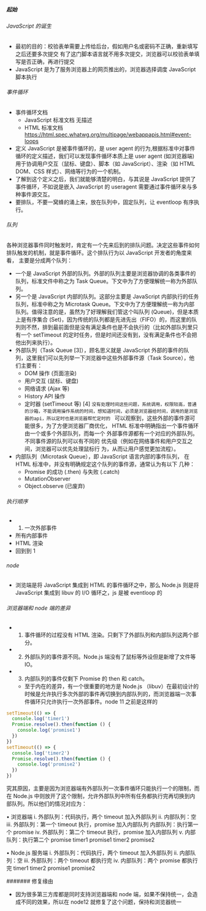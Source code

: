 ##### 起始

###### JavaScript 的诞生

- 最初的目的：校验表单需要上传给后台，假如用户名或密码不正确，重新填写之后还要多次提交
  有了这门脚本语言就不用多次提交，浏览器可以校验表单填写是否正确，再进行提交
- JavaScript 是为了服务浏览器上的⽹⻚推出的，浏览器选择调度 JavaScript 脚本执⾏

###### 事件循环

- 事件循环文档
  - JavaScript 标准文档 无描述
  - HTML 标准文档 https://html.spec.whatwg.org/multipage/webappapis.html#event-loops
- 定义 JavaScript 是被事件循环的，是 user agent 的行为,根据标准中对事件循环的定义描述，我们可以发现事件循环本质上是 user agent (如浏览器端) ⽤于协调⽤户交互（⿏标、键盘）、脚本（如 JavaScript）、渲染（如 HTML DOM、CSS 样式）、⽹络等⾏为的⼀个机制。
- 了解到这个定义之后，我们就能够清楚的明⽩，与其说是 JavaScript 提供了事件循环，不如说是嵌⼊ JavaScript 的 useragent 需要通过事件循环来与多种事件源交互。
- 要排队，不要一窝蜂的涌上来，放在队列中，固定队列，让 eventloop 有序执行。

###### 队列

各种浏览器事件同时触发时，肯定有⼀个先来后到的排队问题。决定这些事件如何排队触发的机制，就是事件循环。这个排队⾏为以 JavaScript 开发者的⻆度来看，
主要是分成两个队列：

- ⼀个是 JavaScript 外部的队列。外部的队列主要是浏览器协调的各类事件的队列，标准⽂件中称之为 Task Queue。下⽂中为了⽅便理解统⼀称为外部队列。
- 另⼀个是 JavaScript 内部的队列。这部分主要是 JavaScript 内部执⾏的任务队列，标准中称之为 Microtask Queue。下⽂中为了⽅便理解统⼀称为内部队列。值得注意的是，虽然为了好理解我们管这个叫队列 (Queue)，但是本质上是有序集合 (Set)，因为传统的队列都是先进先出（FIFO）的，⽽这⾥的队列则不然，排到最前⾯但是没有满⾜条件也是不会执⾏的（⽐如外部队列⾥只有⼀个 setTimeout 的定时任务，但是时间还没有到，没有满⾜条件也不会把他出列来执⾏）。
- 外部队列（Task Queue [3]），顾名思义就是 JavaScript 外部的事件的队列，这⾥我们可以先列举⼀下浏览器中这些外部事件源（Task
  Source），他们主要有：
  - DOM 操作 (⻚⾯渲染)
  - ⽤户交互 (⿏标、键盘)
  - ⽹络请求 (Ajax 等)
  - History API 操作
  - 定时器 (setTimeout 等) [4]
    `没有处理时间这些问题，系统调用，权限较高，普通的沙箱，不能调用操作系统的时间，想知道时间，必须是浏览器给时间，调用的是浏览器的api，所以定时也是浏览器帮忙定时的 `
    可以观察到，这些外部的事件源可能很多，为了⽅便浏览器⼚商优化，
    HTML 标准中明确指出⼀个事件循环由⼀个或多个外部队列，⽽每⼀个
    外部事件源都有⼀个对应的外部队列。不同事件源的队列可以有不同的
    优先级（例如在⽹络事件和⽤户交互之间，浏览器可以优先处理⿏标⾏
    为，从⽽让⽤户感觉更加流程）。
- 内部队列（Microtask Queue），即 JavaScript 语⾔内部的事件队列，
  在 HTML 标准中，并没有明确规定这个队列的事件源，通常认为有以下
  ⼏种：
  - Promise 的成功 (.then) 与失败 (.catch)
  - MutationObserver
  - Object.observe (已废弃)

###### 执行顺序

- 1. ⼀次外部事件
- 所有内部事件
- HTML 渲染
- 回到到 1

###### node

- 浏览端是将 JavaScript 集成到 HTML 的事件循环之中，那么 Node.js 则是将 JavaScript 集成到 libuv 的 I/O 循环之，js 是被 eventloop 的

###### 浏览器端和 node 端的差异

- 1. 事件循环的过程没有 HTML 渲染。只剩下了外部队列和内部队列这两个部分。
- 2. 外部队列的事件源不同。Node.js 端没有了⿏标等外设但是新增了⽂件等 IO。
- 3. 内部队列的事件仅剩下 Promise 的 then 和 catch。
  - ⾄于内在的差异，有⼀个很重要的地⽅是 Node.js （libuv）在最初设计的时候是允许执⾏多次外部的事件再切换到内部队列的，⽽浏览器端⼀次事件循环只允许执⾏⼀次外部事件。node 11 之前是这样的

```js
setTimeout(() => {
  console.log('timer1')
  Promise.resolve().then(function () {
    console.log('promise1')
  })
})
setTimeout(() => {
  console.log('timer2')
  Promise.resolve().then(function () {
    console.log('promise2')
  })
})
```

究其原因，主要是因为浏览器端有外部队列⼀次事件循环只能执⾏⼀个的限制，⽽在 Node.js 中则放开了这个限制，允许外部队列中所有任务都执⾏完再切换到内部队列。所以他们的情况对应为：

• 浏览器端
i. 外部队列：代码执⾏，两个 timeout 加⼊外部队列
ii. 内部队列：空
iii. 外部队列：第⼀个 timeout 执⾏，promise 加⼊内部队列
内部队列：执⾏第⼀个 promise
iv. 外部队列：第⼆个 timeout 执⾏，promise 加⼊内部队列
v. 内部队列：执⾏第⼆个 promise
timer1 promise1 timer2 promise2

• Node.js 服务端
i. 外部队列：代码执⾏，两个 timeout 加⼊外部队列
ii. 内部队列：空
iii. 外部队列：两个 timeout 都执⾏完
iv. 内部队列：两个 promise 都执⾏完 timer1 timer2 promise1 promise2

####### 修复缘由

- 因为很多第三方库都是同时支持浏览器端和 node 端，如果不保持统一，会造成不同的效果，所以在 node12 就修复了这个问题，保持和浏览器统一
